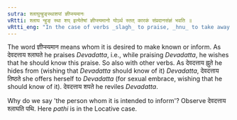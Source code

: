 ```yaml
---
sutra: श्लाघुन्हुङ्स्थाशपां ज्ञीप्स्यमानः
vRtti: श्लाघ न्हुङ् स्था शप् इत्येतेषां ज्ञीप्स्यमानो योऽर्थ स्तत् कारकं संप्रदानसंज्ञं भवति ॥
vRtti_eng: "In the case of verbs _slagh_ to praise, _hnu_ to take away _stha_ to stand, and _sap_ to curse, the person whom it is intended to inform of or persuade by, these actions, is called _Sampradana_."
---
```

The word ज्ञीप्स्यमान means whom it is desired to make known or inform. As देवदत्ताय श्लाघते he praises _Devadatta_, i.e., while praising _Devadatta_, he wishes that he should know this praise. So also with other verbs. As देवदत्ताय ह्नुते he hides from (wishing that _Devadatta_ should know of it) _Devadatta_, देवदत्ताय तिष्ठते she offers herself to _Devadatta_ (for sexual embrace, wishing that he should know of it). देवदत्ताय शपते he reviles _Devadatta_.

Why do we say 'the person whom it is intended to inform'? Observe देवदत्ताय श्लाघति पथि. Here _pathi_ is in the Locative case.
